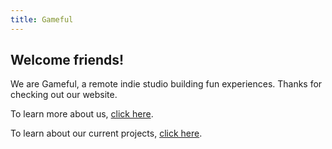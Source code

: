 ```yaml
---
title: Gameful
---
```


## Welcome friends!

We are Gameful, a remote indie studio building fun experiences. Thanks for checking out our website.

To learn more about us, [click here](/about).

To learn about our current projects, [click here](/projects).
